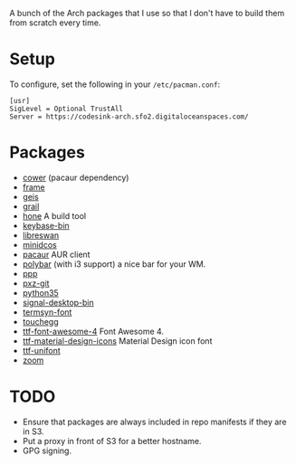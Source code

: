 A bunch of the Arch packages that I use so that I don't have to build them from scratch every time.

# Setup

To configure, set the following in your `/etc/pacman.conf`:

```
[usr]
SigLevel = Optional TrustAll
Server = https://codesink-arch.sfo2.digitaloceanspaces.com/
```

# Packages

* [cower](https://aur.archlinux.org/packages/cower/) (pacaur dependency)
* [frame](https://aur.archlinux.org/packages/frame/)
* [geis](https://aur.archlinux.org/packages/geis/)
* [grail](https://aur.archlinux.org/packages/grail/)
* [hone](https://github.com/justinbarrick/hone) A build tool
* [keybase-bin](https://aur.archlinux.org/packages/keybase-bin/)
* [libreswan](https://aur.archlinux.org/packages/libreswan/)
* [minidcos](https://github.com/dcos/dcos-e2e)
* [pacaur](https://github.com/rmarquis/pacaur) AUR client
* [polybar](https://github.com/jaagr/polybar) (with i3 support) a nice bar for your WM.
* [ppp](https://www.archlinux.org/packages/core/x86_64/ppp/)
* [pxz-git](https://aur.archlinux.org/packages/pxz-git/)
* [python35](https://aur.archlinux.org/packages/python35)
* [signal-desktop-bin](https://aur.archlinux.org/packages/signal-desktop-bin/)
* [termsyn-font](https://aur.archlinux.org/packages/termsyn-font/)
* [touchegg](https://aur.archlinux.org/packages/touchegg)
* [ttf-font-awesome-4](https://aur.archlinux.org/packages/ttf-font-awesome-4/) Font Awesome 4.
* [ttf-material-design-icons](https://aur.archlinux.org/packages/ttf-material-design-icons/) Material Design icon font
* [ttf-unifont](https://aur.archlinux.org/packages/termsyn-font/)
* [zoom](https://aur.archlinux.org/packages/zoom)

# TODO

* Ensure that packages are always included in repo manifests if they are in S3.
* Put a proxy in front of S3 for a better hostname.
* GPG signing.
